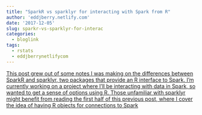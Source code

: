 ```yaml
---
title: "SparkR vs sparklyr for interacting with Spark from R"
author: 'eddjberry.netlify.com'
date: '2017-12-05'
slug: sparkr-vs-sparklyr-for-interac
categories:
  - bloglink
tags:
  - rstats
  - eddjberrynetlifycom
---
```


[This post grew out of some notes I was making on the differences between SparkR and sparklyr, two packages that provide an R interface to Spark. I’m currently working on a project where I’ll be interacting with data in Spark, so wanted to get a sense of options using R. Those unfamiliar with sparklyr might benefit from reading the first half of this previous post, where I cover the idea of having R objects for connections to Spark<i class="fas fa-external-link-alt"></i>](https://eddjberry.netlify.com/post/2017-12-05-sparkr-vs-sparklyr/)

